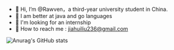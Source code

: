 <!--Introduction -->
<br>

<!-- Your badges -->
<!--START_SECTION:waka-->
- 🫡 Hi, I’m @Rawven，a third-year university student in China.
- 🌱 I am better at java and go languages
- 🤔 I'm looking for an internship
- 🥳 How to reach me :  jiahuiliu236@gmail.com
  
![Anurag's GitHub stats](https://github-readme-stats.vercel.app/api?username=Rawven&show_icons=true&theme=tokyonight)
<!--END_SECTION:waka-->


<!--
**UWEPPPP/UWEPPPP** is a ✨ _special_ ✨ repository because its `README.md` (this file) appears on your GitHub profile.

Here are some ideas to get you started:

- 🔭 I’m currently working on ...
- 🌱 I’m currently learning ...
- 👯 I’m looking to collaborate on ...
- 🤔 I’m looking for help with ...
- 💬 Ask me about ...
- 📫 How to reach me: ...
- 😄 Pronouns: ...
- ⚡ Fun fact: ...
-->
